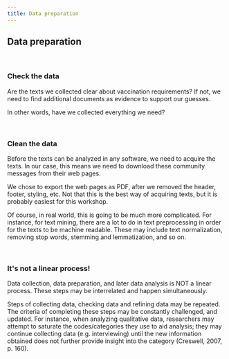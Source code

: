 ```yaml
---
title: Data preparation
---
```


## Data preparation

<br>

### Check the data
Are the texts we collected clear about vaccination requirements?  If not, we need to find additional documents as evidence to support our guesses. 

In other words, have we collected everything we need? 

<br>

### Clean the data

Before the texts can be analyzed in any software, we need to acquire the texts. In our case, this means we need to download these community messages from their web pages. 

We chose to export the web pages as PDF, after we removed the header, footer, styling, etc. Not that this is the best way of acquiring texts, but it is probably easiest for this workshop.

Of course, in real world, this is going to be much more complicated. For instance, for text mining, there are a lot to do in text preprocessing in order for the texts to be machine readable. These may include text normalization, removing stop words, stemming and lemmatization, and so on.

<br>

### It's not a linear process! 

Data collection, data preparation, and later data analysis is NOT a linear process. These steps may be interrelated and happen simultaneously. 

Steps of collecting data, checking data and refining data may be repeated. The criteria of completing these steps may be constantly challenged, and updated. For instance, when analyzing qualitative data, researchers may attempt to saturate the codes/categories they use to aid analysis; they may continue collecting data (e.g. interviewing) until the new information obtained does not further provide insight into the category (Creswell, 2007, p. 160).
